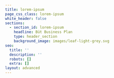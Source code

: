 ```yaml
---
title: lorem-ipsum
page_css_class: lorem-ipsum
white_header: false
sections:
  - section_id: lorem-ipsum
    headline: Büt Business Plan
    type: header_section
    background_image: images/leaf-light-grey.svg
seo:
  title: ''
  description: ''
  robots: []
  extra: []
layout: advanced
---
```

